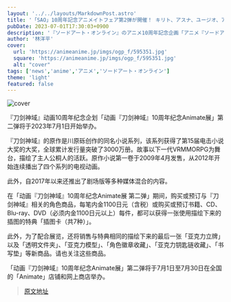 ```yaml
---
layout: '../../layouts/MarkdownPost.astro'
title: '「SAO」10周年記念アニメイトフェア第2弾が開催！ キリト、アスナ、ユージオ、アリスらの描き下ろしグッズも'
pubDate: 2023-07-01T17:30:03+0900
description: '『ソードアート・オンライン』のアニメ10周年記念企画「アニメ『ソードアート・オンライン』10周年記念アニメイトフェア」第2弾が、2023年7月1日から開催される。'
author: '林洋平'
cover:
  url: 'https://animeanime.jp/imgs/ogp_f/595351.jpg'
  square: 'https://animeanime.jp/imgs/ogp_f/595351.jpg'
  alt: "cover"
tags: ['news','anime','アニメ','ソードアート・オンライン']
theme: 'light'
featured: false
---
```


![cover](https://animeanime.jp/imgs/ogp_f/595351.jpg)

『刀剑神域』动画10周年纪念企划「动画『刀剑神域』10周年纪念Animate展」第二弹将于2023年7月1日开始举办。 

『刀剑神域』的原作是川原砾创作的同名小说系列，该系列获得了第15届电击小说大奖的大奖，全球累计发行量突破了3000万册。故事以下一代VRMMORPG为舞台，描绘了主人公桐人的活跃。原作小说第一卷于2009年4月发售，从2012年开始连续播出了四个系列的电视动画。

此外，自2017年以来还推出了剧场版等多种媒体混合的内容。

在「动画『刀剑神域』10周年纪念Animate展 第二弹」期间，购买或预订与『刀剑神域』相关的角色商品，每笔内金1100日元（含税）或购买或预订书籍、CD、Blu-ray、DVD（必须内金1100日元以上）每件，都可以获得一张使用描绘下来的插图的特典「插图卡（共7种）」。

此外，为了配合展览，还将销售与特典相同的描绘下来的最后一张「亚克力立牌」以及「透明文件夹」、「亚克力模型」、「角色徽章收藏」、「亚克力钥匙链收藏」、「书写垫」等新商品。请也关注这些商品。

「动画『刀剑神域』10周年纪念Animate展」第二弹将于7月1日至7月30日在全国的「Animate」店铺和网上商店举办。

>[原文地址](https://animeanime.jp/article/2023/07/01/78293.html)  